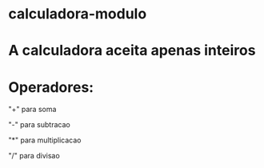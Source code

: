 # calculadora-modulo

# A calculadora aceita apenas inteiros

# Operadores:

 "+" para soma
 
 "-" para subtracao
 
 "*" para multiplicacao
 
 "/" para divisao
